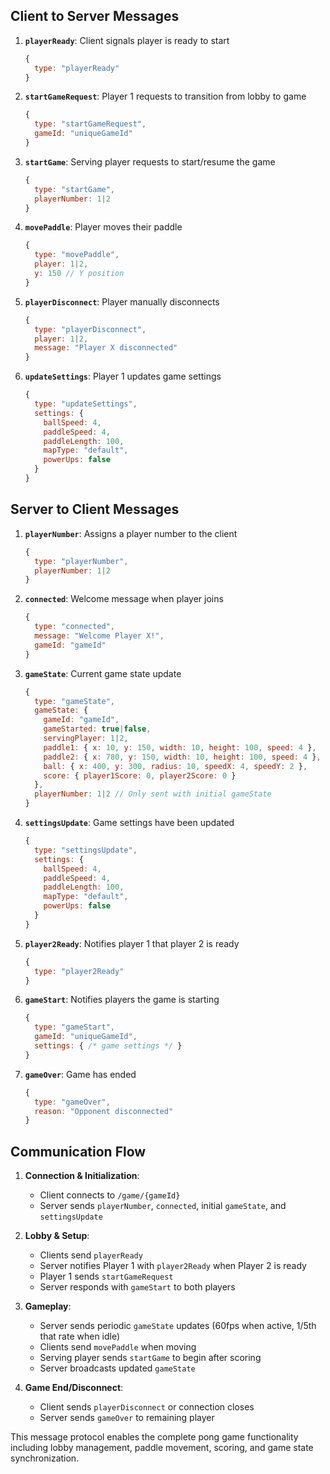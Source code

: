 
## Client to Server Messages

1. **`playerReady`**: Client signals player is ready to start
   ```javascript
   {
     type: "playerReady"
   }
   ```

2. **`startGameRequest`**: Player 1 requests to transition from lobby to game
   ```javascript
   {
     type: "startGameRequest",
     gameId: "uniqueGameId"
   }
   ```

3. **`startGame`**: Serving player requests to start/resume the game
   ```javascript
   {
     type: "startGame",
     playerNumber: 1|2
   }
   ```

4. **`movePaddle`**: Player moves their paddle
   ```javascript
   {
     type: "movePaddle",
     player: 1|2,
     y: 150 // Y position
   }
   ```

5. **`playerDisconnect`**: Player manually disconnects
   ```javascript
   {
     type: "playerDisconnect",
     player: 1|2,
     message: "Player X disconnected"
   }
   ```

6. **`updateSettings`**: Player 1 updates game settings
   ```javascript
   {
     type: "updateSettings",
     settings: {
       ballSpeed: 4,
       paddleSpeed: 4,
       paddleLength: 100,
       mapType: "default",
       powerUps: false
     }
   }
   ```

## Server to Client Messages

1. **`playerNumber`**: Assigns a player number to the client
   ```javascript
   {
     type: "playerNumber",
     playerNumber: 1|2
   }
   ```

2. **`connected`**: Welcome message when player joins
   ```javascript
   {
     type: "connected",
     message: "Welcome Player X!",
     gameId: "gameId"
   }
   ```

3. **`gameState`**: Current game state update
   ```javascript
   {
     type: "gameState",
     gameState: {
       gameId: "gameId",
       gameStarted: true|false,
       servingPlayer: 1|2,
       paddle1: { x: 10, y: 150, width: 10, height: 100, speed: 4 },
       paddle2: { x: 780, y: 150, width: 10, height: 100, speed: 4 },
       ball: { x: 400, y: 300, radius: 10, speedX: 4, speedY: 2 },
       score: { player1Score: 0, player2Score: 0 }
     },
     playerNumber: 1|2 // Only sent with initial gameState
   }
   ```

4. **`settingsUpdate`**: Game settings have been updated
   ```javascript
   {
     type: "settingsUpdate",
     settings: {
       ballSpeed: 4,
       paddleSpeed: 4,
       paddleLength: 100,
       mapType: "default",
       powerUps: false
     }
   }
   ```

5. **`player2Ready`**: Notifies player 1 that player 2 is ready
   ```javascript
   {
     type: "player2Ready"
   }
   ```

6. **`gameStart`**: Notifies players the game is starting
   ```javascript
   {
     type: "gameStart",
     gameId: "uniqueGameId",
     settings: { /* game settings */ }
   }
   ```

7. **`gameOver`**: Game has ended
   ```javascript
   {
     type: "gameOver",
     reason: "Opponent disconnected"
   }
   ```

## Communication Flow

1. **Connection & Initialization**:
   - Client connects to `/game/{gameId}`
   - Server sends `playerNumber`, `connected`, initial `gameState`, and `settingsUpdate`

2. **Lobby & Setup**:
   - Clients send `playerReady`
   - Server notifies Player 1 with `player2Ready` when Player 2 is ready
   - Player 1 sends `startGameRequest`
   - Server responds with `gameStart` to both players

3. **Gameplay**:
   - Server sends periodic `gameState` updates (60fps when active, 1/5th that rate when idle)
   - Clients send `movePaddle` when moving
   - Serving player sends `startGame` to begin after scoring
   - Server broadcasts updated `gameState`

4. **Game End/Disconnect**:
   - Client sends `playerDisconnect` or connection closes
   - Server sends `gameOver` to remaining player

This message protocol enables the complete pong game functionality including lobby management, paddle movement, scoring, and game state synchronization.
